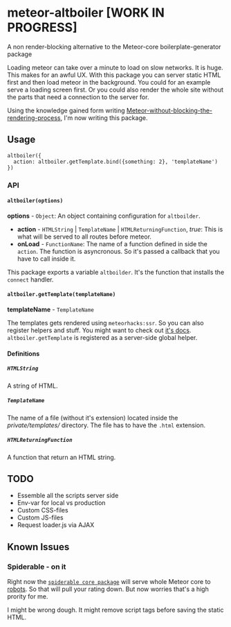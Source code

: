 # meteor-altboiler [WORK IN PROGRESS]

A non render-blocking alternative to the Meteor-core boilerplate-generator package

Loading meteor can take over a minute to load on slow networks. It is huge. This makes for an awful UX. With this package you can server static HTML first and then load meteor in the background. You could for an example serve a loading screen first. Or you could also render the whole site without the parts that need a connection to the server for.

Using the knowledge gained form writing [Meteor-without-blocking-the-rendering-process](https://github.com/Kriegslustig/Meteor-without-blocking-the-rendering-process), I'm now writing this package.

## Usage

```
altboiler({
  action: altboiler.getTemplate.bind({something: 2}, 'templateName')
})
```

### API

#### `altboiler(options)`

**options** - `Object`:
An object containing configuration for `altboilder`.
  * **action** - `HTMLString` | `TemplateName` | `HTMLReturningFunction`, *true*: This is what will be served to all routes before meteor.
  * **onLoad** - `FunctionName`: The name of a function defined in side the `action`. The function is asyncronous. So it's passed a callback that you have to call inside it.

This package exports a variable `altboilder`. It's the function that installs the `connect` handler.

#### `altboiler.getTemplate(templateName)`

**templateName** - `TemplateName`

The templates gets rendered using `meteorhacks:ssr`. So you can also register helpers and stuff. You might want to check out [it's docs](https://github.com/meteorhacks/meteor-ssr). `altboiler.getTemplate` is registered as a server-side global helper.

#### Definitions

##### `HTMLString`
A string of HTML.

##### `TemplateName`
The name of a file (without it's extension) located inside the _private/templates/_ directory. The file has to have the `.html` extension.

##### `HTMLReturningFunction`
A function that return an HTML string.

## TODO

* Essemble all the scripts server side
* Env-var for local vs production
* Custom CSS-files
* Custom JS-files
* Request loader.js via AJAX

## Known Issues

### Spiderable - on it
Right now the [`spiderable core package`](https://github.com/meteor/meteor/tree/devel/packages/spiderable) will serve whole Meteor core to [robots](https://github.com/meteor/meteor/tree/devel/packages/spiderable). So that will pull your rating down. But now worries that's a high prority for me.

I might be wrong dough. It might remove script tags before saving the static HTML.
